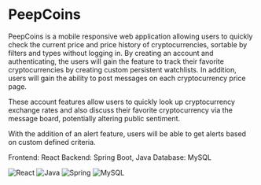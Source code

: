 # PeepCoins
PeepCoins is a mobile responsive web application allowing users to quickly check the current price and price history of cryptocurrencies, sortable by filters and types without logging in. By creating an account and authenticating, the users will gain the feature to track their favorite cryptocurrencies by creating custom persistent watchlists. In addition, users will gain the ability to post messages on each cryptocurrency price page. 

These account features allow users to quickly look up cryptocurrency exchange rates and also discuss their favorite cryptocurrency via the message board, potentially altering public sentiment. 

With the addition of an alert feature, users will be able to get alerts based on custom defined criteria. 

Frontend: React
Backend: Spring Boot, Java
Database: MySQL

![React](https://img.shields.io/badge/react-%2320232a.svg?style=for-the-badge&logo=react&logoColor=%2361DAFB)
![Java](https://img.shields.io/badge/java-%23ED8B00.svg?style=for-the-badge&logo=java&logoColor=white)
![Spring](https://img.shields.io/badge/spring-%236DB33F.svg?style=for-the-badge&logo=spring&logoColor=white)
![MySQL](https://img.shields.io/badge/mysql-%2300f.svg?style=for-the-badge&logo=mysql&logoColor=white)
